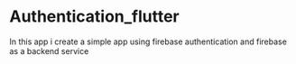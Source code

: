 # Authentication_flutter

In this app i create a simple app using firebase authentication and firebase as a backend service
